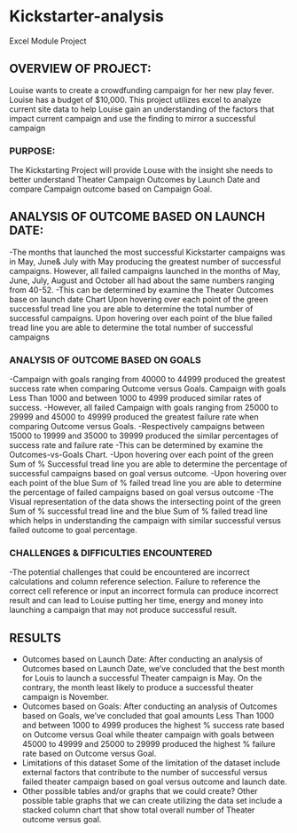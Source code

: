 # Kickstarter-analysis
Excel Module Project 

## OVERVIEW OF PROJECT: 
Louise wants to create a crowdfunding campaign for her new play fever. Louise has a budget of $10,000. This project utilizes excel to analyze current site data to help Louise gain an understanding of the factors that impact current campaign and use the finding to mirror a successful campaign
### PURPOSE: 
The Kickstarting Project will provide Louse with the insight she needs to better understand Theater Campaign Outcomes by Launch Date and compare Campaign outcome based on Campaign Goal.
## ANALYSIS OF OUTCOME BASED ON LAUNCH DATE:
-The months that launched the most successful Kickstarter campaigns was in May, June& July with May producing the greatest number of successful campaigns. 
However, all failed campaigns launched in the months of May, June, July, August and October all had about the same numbers ranging from 40-52. 
-This can be determined by examine the Theater Outcomes base on launch date Chart Upon hovering over each point of the green successful tread line you are able to determine the total number of successful campaigns. 
Upon hovering over each point of the blue failed tread line you are able to determine the total number of successful campaigns 
### ANALYSIS OF OUTCOME BASED ON GOALS
-Campaign with goals ranging from 40000 to 44999 produced the greatest success rate when comparing Outcome versus Goals.  Campaign with goals Less Than 1000 and between 1000 to 4999 produced similar rates of success. 
-However, all failed Campaign with goals ranging from 25000 to 29999 and 45000 to 49999 produced the greatest failure rate when comparing Outcome versus Goals.
-Respectively campaigns between 15000 to 19999 and 35000 to 39999 produced the similar percentages of success rate and failure rate 
-This can be determined by examine the Outcomes-vs-Goals Chart.
-Upon hovering over each point of the green Sum of % Successful tread line you are able to determine the percentage of successful campaigns based on goal versus outcome. 
-Upon hovering over each point of the blue Sum of % failed tread line you are able to determine the percentage of failed campaigns based on goal versus outcome
-The Visual representation of the data shows the intersecting point of the green Sum of % successful tread line and the blue Sum of % failed tread line which helps in understanding the campaign with similar successful versus failed outcome to goal percentage.  
### CHALLENGES & DIFFICULTIES ENCOUNTERED 
-The potential challenges that could be encountered are incorrect calculations and column reference selection. Failure to reference the correct cell reference or input an incorrect formula can produce incorrect result and can lead to Louise putting her time, energy and money into launching a campaign that may not produce successful result.

## RESULTS
- Outcomes based on Launch Date: 
After conducting an analysis of Outcomes based on Launch Date, we’ve concluded that the best month for Louis to launch a successful Theater campaign is May. On the contrary, the month least likely to produce a successful theater campaign is November. 
- Outcomes based on Goals: 
After conducting an analysis of Outcomes based on Goals, we’ve concluded that goal amounts Less Than 1000 and between 1000 to 4999 produces the highest % success rate based on Outcome versus Goal while theater campaign with goals between 45000 to 49999 and 25000 to 29999 produced the highest % failure rate based on Outcome versus Goal. 
- Limitations of this dataset
Some of the limitation of the dataset include external factors that contribute to the number of successful versus failed theater campaign based on goal versus outcome and launch date.  
- Other possible tables and/or graphs that we could create?
Other possible table graphs that we can create utilizing the data set include a stacked column chart that show total overall number of Theater outcome versus goal. 
